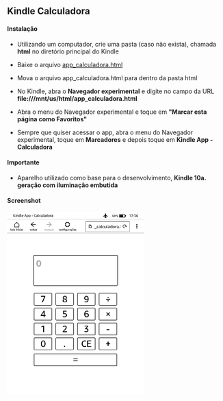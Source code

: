 ## Kindle Calculadora

#### Instalação
- Utilizando um computador, crie uma pasta (caso não exista), chamada **html** no diretório
principal do Kindle

- Baixe o arquivo [app_calculadora.html](https://raw.githubusercontent.com/juscelinodjj/kindle-calculadora/main/app_calculadora.html)

- Mova o arquivo app_calculadora.html para dentro da pasta html

- No Kindle, abra o **Navegador experimental** e digite no campo da URL
**file:///mnt/us/html/app_calculadora.html**

- Abra o menu do Navegador experimental e toque em **"Marcar esta página como Favoritos"**

- Sempre que quiser acessar o app, abra o menu do Navegador experimental, toque em
**Marcadores** e depois toque em **Kindle App - Calculadora**

#### Importante
- Aparelho utilizado como base para o desenvolvimento,
**Kindle 10a. geração com iluminação embutida**

#### Screenshot
<img src="https://github.com/juscelinodjj/kindle-calculadora/blob/main/screenshot/screenshot.png" width="320" height="auto" title="screenshot">
